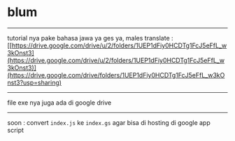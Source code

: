 # blum

---

tutorial nya pake bahasa jawa ya ges ya, males translate :
[[https://drive.google.com/drive/u/2/folders/1UEP1dFiy0HCDTg1FcJ5eFfL_w3kOnst3](https://drive.google.com/drive/u/2/folders/1UEP1dFiy0HCDTg1FcJ5eFfL_w3kOnst3)](https://drive.google.com/drive/folders/1UEP1dFiy0HCDTg1FcJ5eFfL_w3kOnst3?usp=sharing)

---

file exe nya juga ada di google drive

---

soon : convert `index.js` ke `index.gs` agar bisa di hosting di google app script
